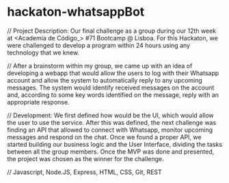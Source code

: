 # hackaton-whatsappBot

// Project Description: Our final challenge as a group during our 12th week at <Academia de Código_> #71 Bootcamp @ Lisboa. For this Hackaton, we were challenged to develop a program within 24 hours using any technology that we knew.

// After a brainstorm within my group, we came up with an idea of developing a webapp that would allow the users to log with their Whatsapp account and allow the system to automatically reply to any upcoming messages. The system would identify received messages on the account and, according to some key words identified on the message, reply with an appropriate response.

// Development: We first defined how would be the UI, which would allow the user to use the service. After this was defined, the next challenge was finding an API that allowed to connect with Whatsapp, monitor upcoming messages and respond on the chat. Once we found a proper API, we started building our business logic and the User Interface, dividing the tasks between all the group members. Once the MVP was done and presented, the project was chosen as the winner for the challenge.

// Javascript, Node.JS, Express, HTML, CSS, Git, REST
